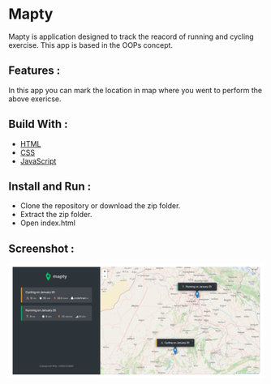 # Mapty

Mapty is application designed to track the reacord of running and cycling exercise. This app is based in the OOPs concept.

## Features :

In this app you can mark the location in map where you went to perform the above exericse.

## Build With :

<ul>
    <li><a href="https://www.w3schools.com/html/" target="_blank">HTML</a></li>
    <li><a href="https://www.w3schools.com/css/" target="_blank">CSS</a></li>
    <li><a href="https://www.w3schools.com/js/" target="_blank">JavaScript</a></li>
</ul>

## Install and Run :

- Clone the repository or download the zip folder.
- Extract the zip folder.
- Open index.html

## Screenshot :

<img src="Screenshot.png" alt="Screen Shot" />
